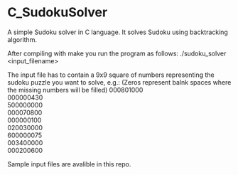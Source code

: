 # C_SudokuSolver
A simple Sudoku solver in C language. It solves Sudoku using backtracking algorithm.

After compiling with make you run the program as follows:
./sudoku_solver <input_filename>

The input file has to contain a 9x9 square of numbers representing the sudoku puzzle you want to solve, e.g.:
(Zeros represent balnk spaces where the missing numbers will be filled)
000801000  
000000430   
500000000   
000070800   
000000100  
020030000   
600000075   
003400000   
000200600   

Sample input files are avalible in this repo.
